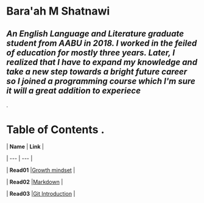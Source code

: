 # Bara'ah M Shatnawi 

***An English Language and Literature graduate student from AABU in 2018. I worked in the feiled of education for mostly three years. Later, I realized that I have to expand my knowledge and take a new step towards  a bright future  career so I joined a programming course which I'm sure it will a great addition to experiece*** 
---
 .

# Table of Contents .

| **Name**           |  **Link**            |

| ---           |  ---             |

| **Read01**           |[Growth mindset](https://baraahshatnawi.github.io/Reading-notes/Growthmindset)               |

| **Read02**           |[Markdown](https://baraahshatnawi.github.io/Reading-notes/Markdown)               |

| **Read03**           |[Git Introduction](https://baraahshatnawi.github.io/Reading-notes/GitIntro)               |










